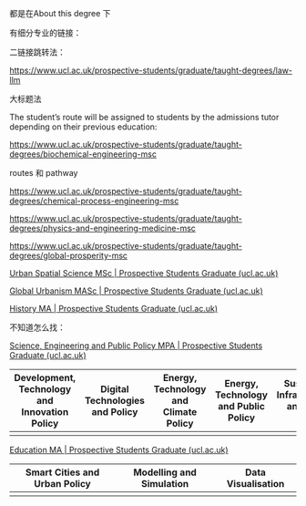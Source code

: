 都是在About this degree 下

有细分专业的链接：

二链接跳转法：

https://www.ucl.ac.uk/prospective-students/graduate/taught-degrees/law-llm

大标题法

The student’s route will be assigned to students by the admissions tutor depending on their previous education:

https://www.ucl.ac.uk/prospective-students/graduate/taught-degrees/biochemical-engineering-msc

routes 和  pathway

https://www.ucl.ac.uk/prospective-students/graduate/taught-degrees/chemical-process-engineering-msc

https://www.ucl.ac.uk/prospective-students/graduate/taught-degrees/physics-and-engineering-medicine-msc

https://www.ucl.ac.uk/prospective-students/graduate/taught-degrees/global-prosperity-msc

[Urban Spatial Science MSc | Prospective Students Graduate (ucl.ac.uk)](https://www.ucl.ac.uk/prospective-students/graduate/taught-degrees/urban-spatial-science-msc)

[Global Urbanism MASc | Prospective Students Graduate (ucl.ac.uk)](https://www.ucl.ac.uk/prospective-students/graduate/taught-degrees/global-urbanism-masc)

[History MA | Prospective Students Graduate (ucl.ac.uk)](https://www.ucl.ac.uk/prospective-students/graduate/taught-degrees/history-ma)

不知道怎么找：

[Science, Engineering and Public Policy MPA | Prospective Students Graduate (ucl.ac.uk)](https://www.ucl.ac.uk/prospective-students/graduate/taught-degrees/science-engineering-and-public-policy-mpa)

| Development, Technology and Innovation Policy | Digital Technologies and Policy | Energy, Technology and Climate Policy | Energy, Technology and Public Policy | Sustainable Infrastructures and Public Policy | Urban Innovation and Policy |
| --------------------------------------------- | ------------------------------- | ------------------------------------- | ------------------------------------ | --------------------------------------------- | --------------------------- |
|                                               |                                 |                                       |                                      |                                               |                             |

[Education MA | Prospective Students Graduate (ucl.ac.uk)](https://www.ucl.ac.uk/prospective-students/graduate/taught-degrees/education-ma)

| Smart Cities and Urban Policy | Modelling and Simulation | Data Visualisation |
| ----------------------------- | ------------------------ | ------------------ |
|                               |                          |                    |